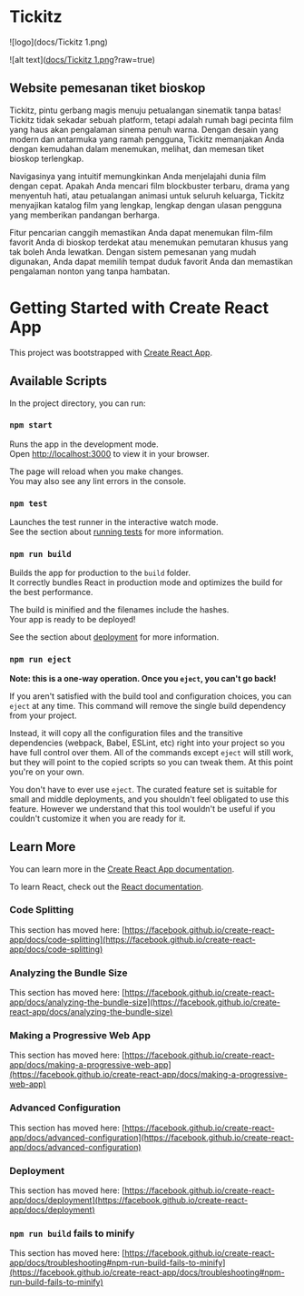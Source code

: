 # Tickitz

![logo](docs/Tickitz 1.png)

![alt text]([docs/Tickitz 1.png](https://github.com/yaaqin/tickitz_React_FE/blob/master/docs/Tickitz%201.png)?raw=true)

## Website pemesanan tiket bioskop

Tickitz, pintu gerbang magis menuju petualangan sinematik tanpa batas! Tickitz tidak sekadar sebuah platform, tetapi adalah rumah bagi pecinta film yang haus akan pengalaman sinema penuh warna. Dengan desain yang modern dan antarmuka yang ramah pengguna, Tickitz memanjakan Anda dengan kemudahan dalam menemukan, melihat, dan memesan tiket bioskop terlengkap.

Navigasinya yang intuitif memungkinkan Anda menjelajahi dunia film dengan cepat. Apakah Anda mencari film blockbuster terbaru, drama yang menyentuh hati, atau petualangan animasi untuk seluruh keluarga, Tickitz menyajikan katalog film yang lengkap, lengkap dengan ulasan pengguna yang memberikan pandangan berharga.

Fitur pencarian canggih memastikan Anda dapat menemukan film-film favorit Anda di bioskop terdekat atau menemukan pemutaran khusus yang tak boleh Anda lewatkan. Dengan sistem pemesanan yang mudah digunakan, Anda dapat memilih tempat duduk favorit Anda dan memastikan pengalaman nonton yang tanpa hambatan.



# Getting Started with Create React App

This project was bootstrapped with [Create React App](https://github.com/facebook/create-react-app).

## Available Scripts

In the project directory, you can run:

### `npm start`

Runs the app in the development mode.\
Open [http://localhost:3000](http://localhost:3000) to view it in your browser.

The page will reload when you make changes.\
You may also see any lint errors in the console.

### `npm test`

Launches the test runner in the interactive watch mode.\
See the section about [running tests](https://facebook.github.io/create-react-app/docs/running-tests) for more information.

### `npm run build`

Builds the app for production to the `build` folder.\
It correctly bundles React in production mode and optimizes the build for the best performance.

The build is minified and the filenames include the hashes.\
Your app is ready to be deployed!

See the section about [deployment](https://facebook.github.io/create-react-app/docs/deployment) for more information.

### `npm run eject`

**Note: this is a one-way operation. Once you `eject`, you can't go back!**

If you aren't satisfied with the build tool and configuration choices, you can `eject` at any time. This command will remove the single build dependency from your project.

Instead, it will copy all the configuration files and the transitive dependencies (webpack, Babel, ESLint, etc) right into your project so you have full control over them. All of the commands except `eject` will still work, but they will point to the copied scripts so you can tweak them. At this point you're on your own.

You don't have to ever use `eject`. The curated feature set is suitable for small and middle deployments, and you shouldn't feel obligated to use this feature. However we understand that this tool wouldn't be useful if you couldn't customize it when you are ready for it.

## Learn More

You can learn more in the [Create React App documentation](https://facebook.github.io/create-react-app/docs/getting-started).

To learn React, check out the [React documentation](https://reactjs.org/).

### Code Splitting

This section has moved here: [https://facebook.github.io/create-react-app/docs/code-splitting](https://facebook.github.io/create-react-app/docs/code-splitting)

### Analyzing the Bundle Size

This section has moved here: [https://facebook.github.io/create-react-app/docs/analyzing-the-bundle-size](https://facebook.github.io/create-react-app/docs/analyzing-the-bundle-size)

### Making a Progressive Web App

This section has moved here: [https://facebook.github.io/create-react-app/docs/making-a-progressive-web-app](https://facebook.github.io/create-react-app/docs/making-a-progressive-web-app)

### Advanced Configuration

This section has moved here: [https://facebook.github.io/create-react-app/docs/advanced-configuration](https://facebook.github.io/create-react-app/docs/advanced-configuration)

### Deployment

This section has moved here: [https://facebook.github.io/create-react-app/docs/deployment](https://facebook.github.io/create-react-app/docs/deployment)

### `npm run build` fails to minify

This section has moved here: [https://facebook.github.io/create-react-app/docs/troubleshooting#npm-run-build-fails-to-minify](https://facebook.github.io/create-react-app/docs/troubleshooting#npm-run-build-fails-to-minify)
